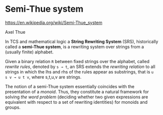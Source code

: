 # Semi-Thue system

https://en.wikipedia.org/wiki/Semi-Thue_system

Axel Thue

In TCS and mathematical logic a **String Rewriting System** (SRS), historically called a **semi-Thue system**, is a rewriting system over strings from a (usually finite) alphabet.

Given a binary relation `R` between fixed strings over the alphabet, called *rewrite rules*, denoted by `s → t`, an SRS extends the *rewriting relation* to all strings in which the lhs and rhs of the rules appear as substrings, that is `u s v → u t v`, where s,t,u,v are strings.

The notion of a semi-Thue system essentially coincides with the presentation of a *monoid*. Thus, they constitute a natural framework for solving *the word problem* (deciding whether two given expressions are equivalent with respect to a set of rewriting identities) for monoids and groups.
